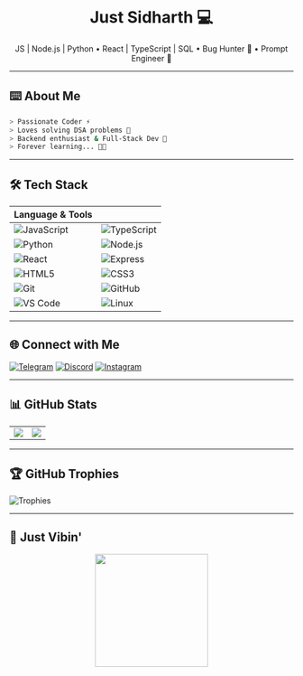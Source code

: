 <h1 align="center">Just Sidharth 💻</h1>
<p align="center">JS | Node.js | Python • React | TypeScript | SQL • Bug Hunter 🐛 • Prompt Engineer 🤖</p>

---

## ⌨️ About Me

```bash
> Passionate Coder ⚡
> Loves solving DSA problems 🧠
> Backend enthusiast & Full-Stack Dev 🚀
> Forever learning... 👨‍💻
```

---

## 🛠 Tech Stack

| Language & Tools | |
|---|---|
| ![JavaScript](https://img.shields.io/badge/-JavaScript-F7DF1E?logo=javascript&logoColor=000&style=for-the-badge) | ![TypeScript](https://img.shields.io/badge/-TypeScript-3178C6?logo=typescript&logoColor=white&style=for-the-badge) |
| ![Python](https://img.shields.io/badge/-Python-3776AB?logo=python&logoColor=white&style=for-the-badge) | ![Node.js](https://img.shields.io/badge/-Node.js-339933?logo=node.js&logoColor=white&style=for-the-badge) |
| ![React](https://img.shields.io/badge/-React-61DAFB?logo=react&logoColor=000&style=for-the-badge) | ![Express](https://img.shields.io/badge/-Express-000?logo=express&logoColor=white&style=for-the-badge) |
| ![HTML5](https://img.shields.io/badge/-HTML5-E34F26?logo=html5&logoColor=white&style=for-the-badge) | ![CSS3](https://img.shields.io/badge/-CSS3-1572B6?logo=css3&logoColor=white&style=for-the-badge) |
| ![Git](https://img.shields.io/badge/-Git-F05032?logo=git&logoColor=white&style=for-the-badge) | ![GitHub](https://img.shields.io/badge/-GitHub-181717?logo=github&logoColor=white&style=for-the-badge) |
| ![VS Code](https://img.shields.io/badge/-VSCode-007ACC?logo=visual-studio-code&logoColor=white&style=for-the-badge) | ![Linux](https://img.shields.io/badge/-Linux-FCC624?logo=linux&logoColor=black&style=for-the-badge) |

---

## 🌐 Connect with Me

[![Telegram](https://img.shields.io/badge/-Telegram-2CA5E0?logo=telegram&logoColor=white&style=for-the-badge)](https://t.me/im_x_slayer)
[![Discord](https://img.shields.io/badge/-Discord-5865F2?logo=discord&logoColor=white&style=for-the-badge)](https://discord.gg/sidhart_h69)
[![Instagram](https://img.shields.io/badge/-Instagram-E4405F?logo=instagram&logoColor=white&style=for-the-badge)](https://www.instagram.com/sidhart_h69)

---

## 📊 GitHub Stats

<table>
  <tr>
    <td>
      <img src="https://github-readme-stats.vercel.app/api?username=SIDDHU123M&show_icons=true&theme=tokyonight&hide_border=true" />
    </td>
    <td>
      <img src="https://github-readme-stats.vercel.app/api/top-langs/?username=SIDDHU123M&layout=compact&theme=tokyonight&hide_border=true" />
    </td>
  </tr>
</table>

---

## 🏆 GitHub Trophies

![Trophies](https://github-profile-trophy.vercel.app/?username=SIDDHU123M&theme=radical&no-frame=true&no-bg=true&margin-w=10)

---

## 👾 Just Vibin'

<p align="center">
  <img src="https://media.tenor.com/kJuDMXGW8awAAAAi/pokemon-gengar.gif" width="200px" />
</p>
